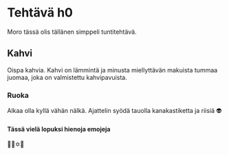 # Tehtävä h0

Moro tässä olis tällänen simppeli tuntitehtävä. 

## Kahvi

Oispa kahvia. Kahvi on lämmintä ja minusta miellyttävän makuista tummaa juomaa, joka on valmistettu kahvipavuista.

### Ruoka

Alkaa olla kyllä vähän nälkä. Ajattelin syödä tauolla kanakastiketta ja riisiä 👽

#### Tässä vielä lopuksi hienoja emojeja

🐉🧊✡️🏺





